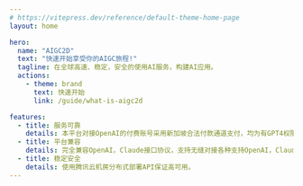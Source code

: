 ```yaml
---
# https://vitepress.dev/reference/default-theme-home-page
layout: home

hero:
  name: "AIGC2D"
  text: "快速开始享受你的AIGC旅程!"
  tagline: 在全球高速、稳定，安全的使用AI服务，构建AI应用。
  actions:
    - theme: brand
      text: 快速开始
      link: /guide/what-is-aigc2d

features:
  - title: 服务可靠
    details: 本平台对接OpenAI的付费账号采用新加坡合法付款通道支付，均为有GPT4权限，消费额度不封顶的账号，保证不风控，稳定可用。
  - title: 平台兼容
    details: 完全兼容OpenAI，Claude接口协议，支持无缝对接各种支持OpenAI，Claude接口的应用。。
  - title: 稳定安全
    details: 使用腾讯云机房分布式部署API保证高可用。
---
```


